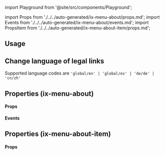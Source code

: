 import Playground from '@site/src/components/Playground';

import Props from './../../auto-generated/ix-menu-about/props.md';
import Events from './../../auto-generated/ix-menu-about/events.md';
import PropsItem from './../../auto-generated/ix-menu-about-item/props.md';

## Usage

<Playground
name="about-and-legal" height="30rem" width="100%" noMargin examplesByName>
</Playground>

## Change language of legal links

Supported language codes are `'global/en' | 'global/es' | 'de/de' | 'cn/zh'`

## Properties (ix-menu-about)

#### Props

<Props />

#### Events

<Events />

## Properties (ix-menu-about-item)

#### Props

<PropsItem />
